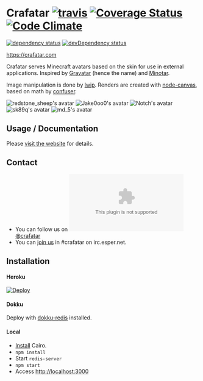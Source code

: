 # Crafatar [![travis](https://img.shields.io/travis/Jake0oo0/crafatar.svg?style=flat)](https://travis-ci.org/Jake0oo0/crafatar/) [![Coverage Status](https://img.shields.io/coveralls/Jake0oo0/crafatar.svg?style=flat)](https://coveralls.io/r/Jake0oo0/crafatar) [![Code Climate](https://codeclimate.com/github/Jake0oo0/crafatar/badges/gpa.svg)](https://codeclimate.com/github/Jake0oo0/crafatar)
[![dependency status](https://img.shields.io/david/Jake0oo0/crafatar.svg?style=flat)](https://david-dm.org/Jake0oo0/crafatar) [![devDependency status](https://img.shields.io/david/dev/Jake0oo0/crafatar.svg?style=flat)](https://david-dm.org/Jake0oo0/crafatar#info=devDependencies)

https://crafatar.com

Crafatar serves Minecraft avatars based on the skin for use in external applications.
Inspired by [Gravatar](https://gravatar.com) (hence the name) and [Minotar](https://minotar.net).

Image manipulation is done by [lwip](https://github.com/EyalAr/lwip). Renders are created with [node-canvas](https://github.com/Automattic/node-canvas), based on math by [confuser](https://github.com/confuser/serverless-mc-skin-viewer).

![redstone_sheep's avatar](https://crafatar.com/avatars/ae795aa86327408e92ab25c8a59f3ba1?size=128) ![Jake0oo0's avatar](https://crafatar.com/avatars/2d5aa9cdaeb049189930461fc9b91cc5?size=128) ![Notch's avatar](https://crafatar.com/avatars/069a79f444e94726a5befca90e38aaf5?size=128) ![sk89q's avatar](https://crafatar.com/avatars/0ea8eca3dbf647cc9d1ac64551ca975c?size=128) ![md_5's avatar](https://crafatar.com/avatars/af74a02d19cb445bb07f6866a861f783?size=128) 
## Usage / Documentation

Please [visit the website](https://crafatar.com) for details.

## Contact

* You can follow us on [![t](https://favicons.githubusercontent.com/twitter.com)@crafatar](https://twitter.com/crafatar)
* You can [join us](https://webchat.esper.net/?channels=crafatar) in #crafatar on irc.esper.net.

## Installation

#### Heroku
[![Deploy](https://www.herokucdn.com/deploy/button.svg)](https://heroku.com/deploy)

#### Dokku
Deploy with [dokku-redis](https://github.com/ohardy/dokku-redis#redis-plugin-for-dokku) installed.

#### Local
* [Install](https://github.com/Automattic/node-canvas/wiki) Cairo.
* `npm install`
* Start `redis-server`
* `npm start`
* Access [http://localhost:3000](http://localhost:3000)
